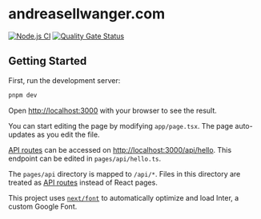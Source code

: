 # andreasellwanger.com

[![Node.js CI](https://github.com/ndrsllwngr/andreasellwanger.com/actions/workflows/nodejs.yml/badge.svg)](https://github.com/ndrsllwngr/andreasellwanger.com/actions/workflows/nodejs.yml) [![Quality Gate Status](https://sonarcloud.io/api/project_badges/measure?project=ndrsllwngr_andreasellwanger.com&metric=alert_status)](https://sonarcloud.io/summary/new_code?id=ndrsllwngr_andreasellwanger.com)

## Getting Started

First, run the development server:

```bash
pnpm dev
```

Open [http://localhost:3000](http://localhost:3000) with your browser to see the result.

You can start editing the page by modifying `app/page.tsx`. The page auto-updates as you edit the file.

[API routes](https://nextjs.org/docs/api-routes/introduction) can be accessed on [http://localhost:3000/api/hello](http://localhost:3000/api/hello). This endpoint can be edited in `pages/api/hello.ts`.

The `pages/api` directory is mapped to `/api/*`. Files in this directory are treated as [API routes](https://nextjs.org/docs/api-routes/introduction) instead of React pages.

This project uses [`next/font`](https://nextjs.org/docs/basic-features/font-optimization) to automatically optimize and load Inter, a custom Google Font.
